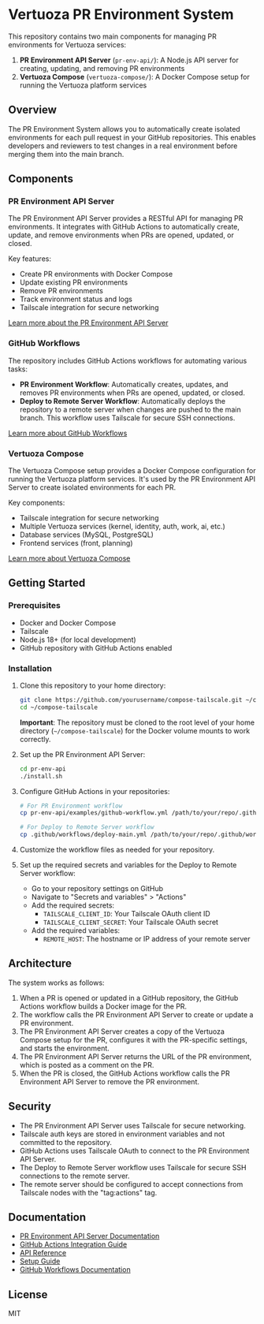 # Vertuoza PR Environment System

This repository contains two main components for managing PR environments for Vertuoza services:

1. **PR Environment API Server** (`pr-env-api/`): A Node.js API server for creating, updating, and removing PR environments
2. **Vertuoza Compose** (`vertuoza-compose/`): A Docker Compose setup for running the Vertuoza platform services

## Overview

The PR Environment System allows you to automatically create isolated environments for each pull request in your GitHub repositories. This enables developers and reviewers to test changes in a real environment before merging them into the main branch.

## Components

### PR Environment API Server

The PR Environment API Server provides a RESTful API for managing PR environments. It integrates with GitHub Actions to automatically create, update, and remove environments when PRs are opened, updated, or closed.

Key features:
- Create PR environments with Docker Compose
- Update existing PR environments
- Remove PR environments
- Track environment status and logs
- Tailscale integration for secure networking

[Learn more about the PR Environment API Server](./pr-env-api/README.md)

### GitHub Workflows

The repository includes GitHub Actions workflows for automating various tasks:

- **PR Environment Workflow**: Automatically creates, updates, and removes PR environments when PRs are opened, updated, or closed.
- **Deploy to Remote Server Workflow**: Automatically deploys the repository to a remote server when changes are pushed to the main branch. This workflow uses Tailscale for secure SSH connections.

[Learn more about GitHub Workflows](./.github/workflows/README.md)

### Vertuoza Compose

The Vertuoza Compose setup provides a Docker Compose configuration for running the Vertuoza platform services. It's used by the PR Environment API Server to create isolated environments for each PR.

Key components:
- Tailscale integration for secure networking
- Multiple Vertuoza services (kernel, identity, auth, work, ai, etc.)
- Database services (MySQL, PostgreSQL)
- Frontend services (front, planning)

[Learn more about Vertuoza Compose](./vertuoza-compose/README.md)

## Getting Started

### Prerequisites

- Docker and Docker Compose
- Tailscale
- Node.js 18+ (for local development)
- GitHub repository with GitHub Actions enabled

### Installation

1. Clone this repository to your home directory:
   ```bash
   git clone https://github.com/yourusername/compose-tailscale.git ~/compose-tailscale
   cd ~/compose-tailscale
   ```
   **Important**: The repository must be cloned to the root level of your home directory (`~/compose-tailscale`) for the Docker volume mounts to work correctly.

2. Set up the PR Environment API Server:
   ```bash
   cd pr-env-api
   ./install.sh
   ```

3. Configure GitHub Actions in your repositories:
   ```bash
   # For PR Environment workflow
   cp pr-env-api/examples/github-workflow.yml /path/to/your/repo/.github/workflows/pr-environment.yml

   # For Deploy to Remote Server workflow
   cp .github/workflows/deploy-main.yml /path/to/your/repo/.github/workflows/
   ```

4. Customize the workflow files as needed for your repository.

5. Set up the required secrets and variables for the Deploy to Remote Server workflow:
   - Go to your repository settings on GitHub
   - Navigate to "Secrets and variables" > "Actions"
   - Add the required secrets:
     - `TAILSCALE_CLIENT_ID`: Your Tailscale OAuth client ID
     - `TAILSCALE_CLIENT_SECRET`: Your Tailscale OAuth secret
   - Add the required variables:
     - `REMOTE_HOST`: The hostname or IP address of your remote server

## Architecture

The system works as follows:

1. When a PR is opened or updated in a GitHub repository, the GitHub Actions workflow builds a Docker image for the PR.
2. The workflow calls the PR Environment API Server to create or update a PR environment.
3. The PR Environment API Server creates a copy of the Vertuoza Compose setup for the PR, configures it with the PR-specific settings, and starts the environment.
4. The PR Environment API Server returns the URL of the PR environment, which is posted as a comment on the PR.
5. When the PR is closed, the GitHub Actions workflow calls the PR Environment API Server to remove the PR environment.

## Security

- The PR Environment API Server uses Tailscale for secure networking.
- Tailscale auth keys are stored in environment variables and not committed to the repository.
- GitHub Actions uses Tailscale OAuth to connect to the PR Environment API Server.
- The Deploy to Remote Server workflow uses Tailscale for secure SSH connections to the remote server.
- The remote server should be configured to accept connections from Tailscale nodes with the "tag:actions" tag.

## Documentation

- [PR Environment API Server Documentation](./pr-env-api/docs/)
- [GitHub Actions Integration Guide](./pr-env-api/docs/github-actions-integration.md)
- [API Reference](./pr-env-api/docs/api-reference.md)
- [Setup Guide](./pr-env-api/docs/setup-guide.md)
- [GitHub Workflows Documentation](./.github/workflows/README.md)

## License

MIT
